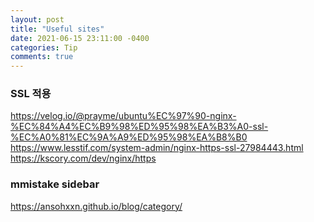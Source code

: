 ```yaml
---
layout: post
title: "Useful sites"
date: 2021-06-15 23:11:00 -0400
categories: Tip
comments: true
---
```


### SSL 적용

https://velog.io/@prayme/ubuntu%EC%97%90-nginx-%EC%84%A4%EC%B9%98%ED%95%98%EA%B3%A0-ssl-%EC%A0%81%EC%9A%A9%ED%95%98%EA%B8%B0  
https://www.lesstif.com/system-admin/nginx-https-ssl-27984443.html  
https://kscory.com/dev/nginx/https

### mmistake sidebar

https://ansohxxn.github.io/blog/category/

